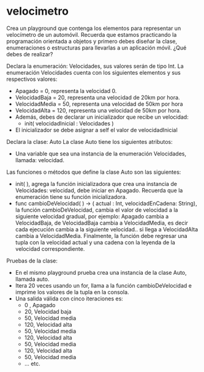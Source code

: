 # velocimetro
Crea un playground que contenga los elementos para representar un velocímetro de un automóvil. Recuerda que estamos practicando la programación orientada a objetos y primero debes diseñar la clase, enumeraciones o estructuras para llevarlas a un aplicación móvil. ¿Qué debes de realizar?

Declara la enumeración: Velocidades, sus valores serán de tipo Int.
La enumeración Velocidades cuenta con los siguientes elementos y sus respectivos valores:
- Apagado = 0, representa la velocidad 0.
- VelocidadBaja = 20, representa una velocidad de 20km por hora.
- VelocidadMedia = 50, representa una velocidad de 50km por hora
- VelocidadAlta = 120, representa una velocidad de 50km por hora.
- Además, debes de declarar un inicializador que recibe un velocidad:
    - init( velocidadInicial : Velocidades )
- El inicializador se debe asignar a self el valor de velocidadInicial

Declara la clase: Auto
La clase Auto tiene los siguientes atributos:
- Una variable que sea una instancia de la enumeración Velocidades, llamada: velocidad.

Las funciones o métodos que define la clase Auto son las siguientes:
- init( ), agrega la función inicializadora que crea una instancia de Velocidades: velocidad, debe iniciar en Apagado. Recuerda que la enumeración tiene su función inicializadora.
- func cambioDeVelocidad( ) -> ( actual : Int, velocidadEnCadena: String), la función cambioDeVelocidad, cambia el valor de velocidad a la siguiente velocidad gradual, por ejemplo: Apagado cambia a VelocidadBaja, de VelocidadBaja cambia a VelocidadMedia, es decir cada ejecución cambia a la siguiente velocidad.. si llega a VelocidadAlta cambia a VelocidadMedia. Finalmente, la función debe regresar una tupla con la velocidad actual y una cadena con la leyenda de la velocidad correspondiente.

Pruebas de la clase:
- En el mismo playground prueba crea una instancia de la clase Auto, llamada auto.
- Itera 20 veces usando un for, llama a la función cambioDeVelocidad e imprime los valores de la tupla en la consola.
- Una salida válida con cinco iteraciones es:
    - 0 , Apagado
    - 20, Velocidad baja
    - 50, Velocidad media
    - 120, Velocidad alta
    - 50, Velocidad media
    - 120, Velocidad alta
    - 50, Velocidad media
    - 120, Velocidad alta
    - 50, Velocidad media
    - … etc.
